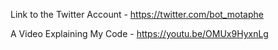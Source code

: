 Link to the Twitter Account - https://twitter.com/bot_motaphe

A Video Explaining My Code - https://youtu.be/OMUx9HyxnLg
